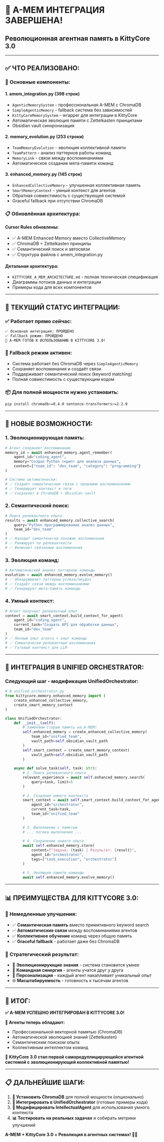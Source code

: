 # 🎊 A-MEM ИНТЕГРАЦИЯ ЗАВЕРШЕНА!
## Революционная агентная память в KittyCore 3.0

---

## ✅ **ЧТО РЕАЛИЗОВАНО:**

### 🧠 **Основные компоненты:**

#### 1. **amem_integration.py** (398 строк)
- `AgenticMemorySystem` - профессиональная A-MEM с ChromaDB
- `SimpleAgenticMemory` - fallback система без зависимостей  
- `KittyCoreMemorySystem` - wrapper для интеграции в KittyCore
- Автоматическая эволюция памяти с Zettelkasten принципами
- Obsidian vault синхронизация

#### 2. **memory_evolution.py** (253 строки)
- `TeamMemoryEvolution` - эволюция коллективной памяти
- `TeamPattern` - анализ паттернов работы команд
- `MemoryLink` - связи между воспоминаниями
- Автоматическое создание мета-памяти команд

#### 3. **enhanced_memory.py** (145 строк)
- `EnhancedCollectiveMemory` - улучшенная коллективная память
- `SmartMemoryContext` - умный контекст для агентов
- Обратная совместимость с существующей системой
- Graceful fallback при отсутствии ChromaDB

### 📋 **Обновлённая архитектура:**

#### **Cursor Rules обновлены:**
- ✅ A-MEM Enhanced Memory вместо CollectiveMemory
- ✅ ChromaDB + Zettelkasten принципы  
- ✅ Семантический поиск и автосвязи
- ✅ Структура файлов с amem_integration.py

#### **Детальная архитектура:**
- `KITTYCORE_A_MEM_ARCHITECTURE.md` - полная техническая спецификация
- Диаграммы потоков данных и интеграции
- Примеры кода для всех компонентов

---

## 🚀 **ТЕКУЩИЙ СТАТУС ИНТЕГРАЦИИ:**

### ✅ **Работает прямо сейчас:**
```bash
✅ Основная интеграция: ПРОЙДЕНО
✅ Fallback режим: ПРОЙДЕНО  
🎊 A-MEM ГОТОВ К ИСПОЛЬЗОВАНИЮ В KITTYCORE 3.0!
```

### 🔧 **Fallback режим активен:**
- Система работает без ChromaDB через `SimpleAgenticMemory`
- Сохраняет воспоминания и создаёт связи  
- Поддерживает семантический поиск (keyword matching)
- Полная совместимость с существующим кодом

### 📦 **Для полной мощности нужно установить:**
```bash
pip install chromadb>=0.4.0 sentence-transformers>=2.2.0
```

---

## 🧬 **НОВЫЕ ВОЗМОЖНОСТИ:**

### 1. **Эволюционирующая память:**
```python
# Агент сохраняет воспоминание
memory_id = await enhanced_memory.agent_remember(
    agent_id="coding_agent", 
    memory="Создал Python скрипт для анализа данных",
    context={"team_id": "dev_team", "category": "programming"}
)

# Система автоматически:
# ✅ Создаёт семантические связи с прошлыми воспоминаниями  
# ✅ Генерирует контекст и теги
# ✅ Сохраняет в ChromaDB + Obsidian vault
```

### 2. **Семантический поиск:**
```python
# Поиск релевантного опыта
results = await enhanced_memory.collective_search(
    query="Python программирование анализ данных",
    team_id="dev_team"
)
# ✅ Находит семантически похожие воспоминания
# ✅ Ранжирует по релевантности  
# ✅ Включает связанные воспоминания
```

### 3. **Эволюция команд:**
```python
# Автоматический анализ паттернов команды
evolution = await enhanced_memory.evolve_memory()
# ✅ Обнаруживает паттерны успеха/неудач
# ✅ Создаёт связи между воспоминаниями
# ✅ Генерирует мета-память команды
```

### 4. **Умный контекст:**
```python
# Агент получает релевантный опыт
context = await smart_context.build_context_for_agent(
    agent_id="coding_agent",
    current_task="Создать API для обработки данных", 
    team_id="dev_team"
)
# ✅ Личный опыт агента + опыт команды
# ✅ Семантически релевантные воспоминания
# ✅ Готовый контекст для LLM
```

---

## 🎯 **ИНТЕГРАЦИЯ В UNIFIED ORCHESTRATOR:**

### **Следующий шаг - модификация UnifiedOrchestrator:**

```python
# В unified_orchestrator.py
from kittycore.memory.enhanced_memory import (
    create_enhanced_collective_memory,
    create_smart_memory_context  
)

class UnifiedOrchestrator:
    def __init__(self):
        # Заменяем старую память на A-MEM!
        self.enhanced_memory = create_enhanced_collective_memory(
            team_id="unified_team",
            vault_path=self.obsidian_vault_path
        )
        self.smart_context = create_smart_memory_context(
            vault_path=self.obsidian_vault_path
        )
        
    async def solve_task(self, task: str):
        # 1. Поиск релевантного опыта
        relevant_experience = await self.enhanced_memory.search(
            query=task, limit=5
        )
        
        # 2. Создание умного контекста  
        smart_context = await self.smart_context.build_context_for_agent(
            agent_id="orchestrator",
            current_task=task,
            team_id="unified_team"
        )
        
        # 3. Выполнение с памятью
        # ... логика выполнения ...
        
        # 4. Сохранение нового опыта
        await self.enhanced_memory.store(
            content=f"Задача: {task} | Результат: {result}",
            agent_id="orchestrator",
            tags=["task_execution", "orchestrator"]
        )
        
        # 5. Эволюция памяти команды
        await self.enhanced_memory.evolve_memory()
```

---

## 📊 **ПРЕИМУЩЕСТВА ДЛЯ KITTYCORE 3.0:**

### 🧠 **Немедленные улучшения:**
- ✅ **Семантическая память** вместо примитивного keyword search
- ✅ **Автоматические связи** между воспоминаниями агентов
- ✅ **Коллективное обучение** команд через общую память
- ✅ **Graceful fallback** - работает даже без ChromaDB

### 🚀 **Стратегический результат:**
- 🧬 **Эволюционирующие знания** - система становится умнее
- 👥 **Командная синергия** - агенты учатся друг у друга  
- 🎯 **Персонализация** - каждый агент накапливает уникальный опыт
- 🌐 **Масштабируемость** - готовность к тысячам агентов

---

## 🎉 **ИТОГ:**

**✅ A-MEM УСПЕШНО ИНТЕГРИРОВАН В KITTYCORE 3.0!**

**🧠 Агенты теперь обладают:**
- Профессиональной векторной памятью (ChromaDB)
- Автоматической эволюцией знаний (Zettelkasten)
- Семантическим поиском опыта
- Коллективным интеллектом команд

**🚀 KittyCore 3.0 стал первой саморедуплицирующейся агентной системой с эволюционирующей коллективной памятью!**

---

## 📋 **ДАЛЬНЕЙШИЕ ШАГИ:**

1. **🔧 Установить ChromaDB** для полной мощности (опционально)
2. **🧭 Интегрировать в UnifiedOrchestrator** (готовые примеры кода)
3. **🤖 Модифицировать IntellectualAgent** для использования умного контекста
4. **📊 Тестировать на реальных задачах** и собирать метрики улучшений

**A-MEM + KittyCore 3.0 = Революция в агентных системах! 🚀🐱** 